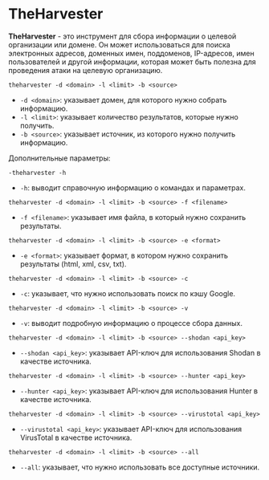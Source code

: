 # TheHarvester

**TheHarvester** - это инструмент для сбора информации о целевой организации или домене. Он может использоваться для поиска электронных адресов, доменных имен, поддоменов, IP-адресов, имен пользователей и другой информации, которая может быть полезна для проведения атаки на целевую организацию.

```
theharvester -d <domain> -l <limit> -b <source>
```

- `-d <domain>`: указывает домен, для которого нужно собрать информацию.
- `-l <limit>`: указывает количество результатов, которые нужно получить.
- `-b <source>`: указывает источник, из которого нужно получить информацию.

Дополнительные параметры:

```
-theharvester -h
```

- `-h`: выводит справочную информацию о командах и параметрах.

```
theharvester -d <domain> -l <limit> -b <source> -f <filename>
```

- `-f <filename>`: указывает имя файла, в который нужно сохранить результаты.

```
theharvester -d <domain> -l <limit> -b <source> -e <format>
```

- `-e <format>`: указывает формат, в котором нужно сохранить результаты (html, xml, csv, txt).

```
theharvester -d <domain> -l <limit> -b <source> -c
```

- `-c`: указывает, что нужно использовать поиск по кэшу Google.

```
theharvester -d <domain> -l <limit> -b <source> -v
```

- `-v`: выводит подробную информацию о процессе сбора данных.

```
theharvester -d <domain> -l <limit> -b <source> --shodan <api_key>
```

- `--shodan <api_key>`: указывает API-ключ для использования Shodan в качестве источника.

```
theharvester -d <domain> -l <limit> -b <source> --hunter <api_key>
```

- `--hunter <api_key>`: указывает API-ключ для использования Hunter в качестве источника.

```
theharvester -d <domain> -l <limit> -b <source> --virustotal <api_key>
```

- `--virustotal <api_key>`: указывает API-ключ для использования VirusTotal в качестве источника.

```
theharvester -d <domain> -l <limit> -b <source> --all
```

- `--all`: указывает, что нужно использовать все доступные источники.